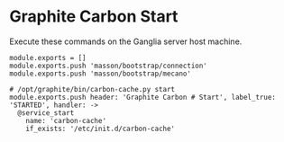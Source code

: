 
# Graphite Carbon Start

Execute these commands on the Ganglia server host machine.

    module.exports = []
    module.exports.push 'masson/bootstrap/connection'
    module.exports.push 'masson/bootstrap/mecano'

    # /opt/graphite/bin/carbon-cache.py start
    module.exports.push header: 'Graphite Carbon # Start', label_true: 'STARTED', handler: ->
      @service_start
        name: 'carbon-cache'
        if_exists: '/etc/init.d/carbon-cache'
